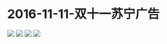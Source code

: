 # 2016-11-11-双十一苏宁广告

![](https://bilicover2016.github.io/Android/2016-11-11-苏宁易购双十一特惠.png)
![](https://bilicover2016.github.io/PC/2016-11-11-1.jpg)
![](https://bilicover2016.github.io/PC/2016-11-11-2.jpg)
![](https://bilicover2016.github.io/PC/2016-11-11-3.jpg)